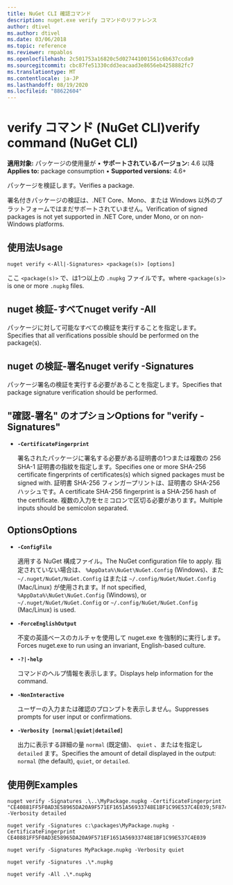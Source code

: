 ```yaml
---
title: NuGet CLI 確認コマンド
description: nuget.exe verify コマンドのリファレンス
author: dtivel
ms.author: dtivel
ms.date: 03/06/2018
ms.topic: reference
ms.reviewer: rmpablos
ms.openlocfilehash: 2c501753a16820c5d027441001561c6b637ccda9
ms.sourcegitcommit: cbc87fe51330cdd3eacaad3e8656eb4258882fc7
ms.translationtype: MT
ms.contentlocale: ja-JP
ms.lasthandoff: 08/19/2020
ms.locfileid: "88622604"
---
```

# <a name="verify-command-nuget-cli"></a><span data-ttu-id="2ad6b-103">verify コマンド (NuGet CLI)</span><span class="sxs-lookup"><span data-stu-id="2ad6b-103">verify command (NuGet CLI)</span></span>

<span data-ttu-id="2ad6b-104">**適用対象:** パッケージの使用量が &bullet; **サポートされているバージョン:** 4.6 以降</span><span class="sxs-lookup"><span data-stu-id="2ad6b-104">**Applies to:** package consumption &bullet; **Supported versions:** 4.6+</span></span>

<span data-ttu-id="2ad6b-105">パッケージを検証します。</span><span class="sxs-lookup"><span data-stu-id="2ad6b-105">Verifies a package.</span></span>

<span data-ttu-id="2ad6b-106">署名付きパッケージの検証は、.NET Core、Mono、または Windows 以外のプラットフォームではまだサポートされていません。</span><span class="sxs-lookup"><span data-stu-id="2ad6b-106">Verification of signed packages is not yet supported in .NET Core, under Mono, or on non-Windows platforms.</span></span>

## <a name="usage"></a><span data-ttu-id="2ad6b-107">使用法</span><span class="sxs-lookup"><span data-stu-id="2ad6b-107">Usage</span></span>

```cli
nuget verify <-All|-Signatures> <package(s)> [options]
```

<span data-ttu-id="2ad6b-108">ここ `<package(s)>` で、は1つ以上の `.nupkg` ファイルです。</span><span class="sxs-lookup"><span data-stu-id="2ad6b-108">where `<package(s)>` is one or more `.nupkg` files.</span></span>

## <a name="nuget-verify--all"></a><span data-ttu-id="2ad6b-109">nuget 検証-すべて</span><span class="sxs-lookup"><span data-stu-id="2ad6b-109">nuget verify -All</span></span>

<span data-ttu-id="2ad6b-110">パッケージに対して可能なすべての検証を実行することを指定します。</span><span class="sxs-lookup"><span data-stu-id="2ad6b-110">Specifies that all verifications possible should be performed on the package(s).</span></span>

## <a name="nuget-verify--signatures"></a><span data-ttu-id="2ad6b-111">nuget の検証-署名</span><span class="sxs-lookup"><span data-stu-id="2ad6b-111">nuget verify -Signatures</span></span>

<span data-ttu-id="2ad6b-112">パッケージ署名の検証を実行する必要があることを指定します。</span><span class="sxs-lookup"><span data-stu-id="2ad6b-112">Specifies that package signature verification should be performed.</span></span>

## <a name="options-for-verify--signatures"></a><span data-ttu-id="2ad6b-113">"確認-署名" のオプション</span><span class="sxs-lookup"><span data-stu-id="2ad6b-113">Options for "verify -Signatures"</span></span>

- **`-CertificateFingerprint`**

  <span data-ttu-id="2ad6b-114">署名されたパッケージに署名する必要がある証明書の1つまたは複数の 256 SHA-1 証明書の指紋を指定します。</span><span class="sxs-lookup"><span data-stu-id="2ad6b-114">Specifies one or more SHA-256 certificate fingerprints of certificates(s) which signed packages must be signed with.</span></span> <span data-ttu-id="2ad6b-115">証明書 SHA-256 フィンガープリントは、証明書の SHA-256 ハッシュです。</span><span class="sxs-lookup"><span data-stu-id="2ad6b-115">A certificate SHA-256 fingerprint is a SHA-256 hash of the certificate.</span></span> <span data-ttu-id="2ad6b-116">複数の入力をセミコロンで区切る必要があります。</span><span class="sxs-lookup"><span data-stu-id="2ad6b-116">Multiple inputs should be semicolon separated.</span></span>

## <a name="options"></a><span data-ttu-id="2ad6b-117">Options</span><span class="sxs-lookup"><span data-stu-id="2ad6b-117">Options</span></span>

- **`-ConfigFile`**

  <span data-ttu-id="2ad6b-118">適用する NuGet 構成ファイル。</span><span class="sxs-lookup"><span data-stu-id="2ad6b-118">The NuGet configuration file to apply.</span></span> <span data-ttu-id="2ad6b-119">指定されていない場合は、 `%AppData%\NuGet\NuGet.Config` (Windows)、また `~/.nuget/NuGet/NuGet.Config` はまたは `~/.config/NuGet/NuGet.Config` (Mac/Linux) が使用されます。</span><span class="sxs-lookup"><span data-stu-id="2ad6b-119">If not specified, `%AppData%\NuGet\NuGet.Config` (Windows), or `~/.nuget/NuGet/NuGet.Config` or `~/.config/NuGet/NuGet.Config` (Mac/Linux) is used.</span></span>

- **`-ForceEnglishOutput`**

  <span data-ttu-id="2ad6b-120">不変の英語ベースのカルチャを使用して nuget.exe を強制的に実行します。</span><span class="sxs-lookup"><span data-stu-id="2ad6b-120">Forces nuget.exe to run using an invariant, English-based culture.</span></span>

- **`-?|-help`**

  <span data-ttu-id="2ad6b-121">コマンドのヘルプ情報を表示します。</span><span class="sxs-lookup"><span data-stu-id="2ad6b-121">Displays help information for the command.</span></span>

- **`-NonInteractive`**

  <span data-ttu-id="2ad6b-122">ユーザーの入力または確認のプロンプトを表示しません。</span><span class="sxs-lookup"><span data-stu-id="2ad6b-122">Suppresses prompts for user input or confirmations.</span></span>

- **`-Verbosity [normal|quiet|detailed]`**

  <span data-ttu-id="2ad6b-123">出力に表示する詳細の量 `normal` (既定値)、 `quiet` 、またはを指定し `detailed` ます。</span><span class="sxs-lookup"><span data-stu-id="2ad6b-123">Specifies the amount of detail displayed in the output: `normal` (the default), `quiet`, or `detailed`.</span></span>

## <a name="examples"></a><span data-ttu-id="2ad6b-124">使用例</span><span class="sxs-lookup"><span data-stu-id="2ad6b-124">Examples</span></span>

```cli
nuget verify -Signatures .\..\MyPackage.nupkg -CertificateFingerprint "CE40881FF5F0AD3E58965DA20A9F571EF1651A56933748E1BF1C99E537C4E039;5F874AAF47BCB268A19357364E7FBB09D6BF9E8A93E1229909AC5CAC865802E2" -Verbosity detailed

nuget verify -Signatures c:\packages\MyPackage.nupkg -CertificateFingerprint CE40881FF5F0AD3E58965DA20A9F571EF1651A56933748E1BF1C99E537C4E039

nuget verify -Signatures MyPackage.nupkg -Verbosity quiet

nuget verify -Signatures .\*.nupkg

nuget verify -All .\*.nupkg

```